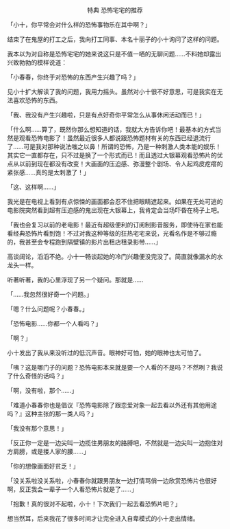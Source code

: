 <p align="center">特典 恐怖宅宅的推荐</p>

「小十，你平常会对什么样的恐怖事物乐在其中啊？」

结束了在鬼屋的打工之后，我向打工同事、本名十丽子的小十询问了这样的问题。

我本以为对自称是恐怖宅宅的她来说这只是不值一哂的无聊问题……不料她却露出兴致勃勃的模样说道：

「小春春，你终于对恐怖的东西产生兴趣了吗？」

见小十扩大解读了我的问题，我用力摇头。虽然对小十很不好意思，可是我实在无法喜欢恐怖的东西。

「我、我没有产生兴趣啦，只是有点好奇你平常怎么从事休闲活动而已！」

「什么啊……算了，既然你那么想知道的话，我就大方告诉你吧！最基本的方式当然是观看恐怖电影了！虽然最近很多人都说跟恐怖题材有关的东西已经退流行了……可是我对那种说法嗤之以鼻！所谓的恐怖，乃是一种刺激人类本能的娱乐！其实它一直都存在，只不过是换了一个形式而已！而且透过大银幕观看恐怖片的优点从以前到现在都没有改变！大画面的压迫感、弥漫整个剧场、令人起鸡皮疙瘩的紧张感……真的是太刺激了！」

「这、这样啊……」

我光是在电视上看到有点惊悚的画面都会忍不住把眼睛遮起来。如果在无处可逃的电影院突然看到超有压迫感的鬼出现在大银幕上，我肯定会当场吓昏在椅子上吧。

「我也会复习以前的老电影！最近有超级便利的订阅制影音服务，即使待在家也能看经典恐怖片看到饱！不过对我这种等级的狂热宅宅来说，光看名作是不够过瘾的，我甚至会专程跑到隔壁镇的影片出租店租录影带……」

高谈阔论，滔滔不绝。小十一畅谈起她的冷门兴趣便没完没了。简直就像漏水的水龙头一样。

听著听著，我的心里浮现了另一个疑问。那就是……

「……我忽然很好奇一个问题。」

「嗯？什么问题呢？小春春。」

「恐怖电影……你都一个人看吗？」

「啊？」

小十发出了我从来没听过的低沉声音。眼神好可怕，她的眼神也太可怕了。

「咦？这是哪门子的问题？恐怖电影本来就是要一个人看的不是吗？不然咧？我说了什么奇怪的话吗？」

「啊，没有啦，那个……」

「难道小春春你也是倡议『恐怖电影除了跟恋爱对象一起去看以外还有其他用途吗？』这种主张的那一类人吗？」

「我没有那个意思！」

「反正你一定是一边尖叫一边揽住男朋友的胳膊吧，不然就是一边尖叫一边抱住对方肩膀，或是搂人家的腰……」

「你的想像画面好贫乏！」

「没关系啦没关系啦，小春春你就跟男朋友一边打情骂俏一边欣赏恐怖片也很好啊，反正我会一辈子一个人看恐怖片就是了……」

「抱歉！真的很对不起啦，小十！下次我们一起去看恐怖片吧？」

想当然耳，后来我花了很多时间才让完全进入自卑模式的小十走出情绪。

